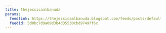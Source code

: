 ```yaml
---
title: thejessicaalbanuda
params:
  feedlink: https://thejessicaalbanuda.blogspot.com/feeds/posts/default?alt=rss
  feedid: 5d0bc7d9a09d3b4d35530cbd97497f6c
---
```

